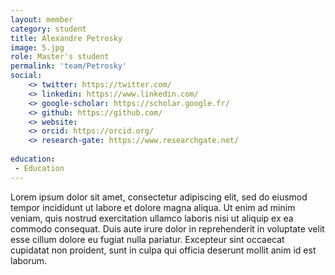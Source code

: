 ```yaml
---
layout: member
category: student
title: Alexandre Petrosky
image: 5.jpg
role: Master's student
permalink: 'team/Petrosky'
social:
    <> twitter: https://twitter.com/
    <> linkedin: https://www.linkedin.com/
    <> google-scholar: https://scholar.google.fr/
    <> github: https://github.com/
    <> website:
    <> orcid: https://orcid.org/
    <> research-gate: https://www.researchgate.net/
    
education:
 - Education
---
```


Lorem ipsum dolor sit amet, consectetur adipiscing elit, sed do eiusmod tempor incididunt ut labore et dolore magna aliqua. Ut enim ad minim veniam, quis nostrud exercitation ullamco laboris nisi ut aliquip ex ea commodo consequat. Duis aute irure dolor in reprehenderit in voluptate velit esse cillum dolore eu fugiat nulla pariatur. Excepteur sint occaecat cupidatat non proident, sunt in culpa qui officia deserunt mollit anim id est laborum.

